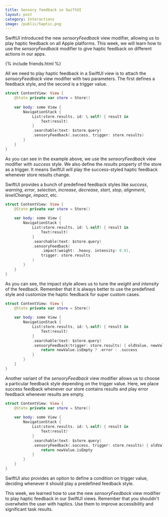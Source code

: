 ```yaml
---
title: Sensory feedback in SwiftUI
layout: post
category: Interactions
image: /public/haptic.png
---
```


SwiftUI introduced the new *sensoryFeedback* view modifier, allowing us to play haptic feedback on all Apple platforms. This week, we will learn how to use the *sensoryFeedback* modifier to give haptic feedback on different actions in our apps.

{% include friends.html %}

All we need to play haptic feedback in a SwiftUI view is to attach the *sensoryFeedback* view modifier with two parameters. The first defines a feedback style, and the second is a trigger value.

```swift
struct ContentView: View {
    @State private var store = Store()
    
    var body: some View {
        NavigationStack {
            List(store.results, id: \.self) { result in
                Text(result)
            }
            .searchable(text: $store.query)
            .sensoryFeedback(.success, trigger: store.results)
        }
    }
}
```

As you can see in the example above, we use the *sensoryFeedback* view modifier with *success* style. We also define the *results* property of the store as a trigger. It means SwiftUI will play the success-styled haptic feedback whenever store results change.

SwiftUI provides a bunch of predefined feedback styles like *success*, *warning*, *error*, *selection*, *increase*, *decrease*, *start*, *stop*, *alignment*, *levelChange*, *impact*, etc.

```swift
struct ContentView: View {
    @State private var store = Store()
    
    var body: some View {
        NavigationStack {
            List(store.results, id: \.self) { result in
                Text(result)
            }
            .searchable(text: $store.query)
            .sensoryFeedback(
                .impact(weight: .heavy, intensity: 0.9),
                trigger: store.results
            )
        }
    }
}
```

As you can see, the impact style allows us to tune the *weight* and *intensity* of the feedback. Remember that it is always better to use the predefined style and customize the haptic feedback for super custom cases.

```swift
struct ContentView: View {
    @State private var store = Store()
    
    var body: some View {
        NavigationStack {
            List(store.results, id: \.self) { result in
                Text(result)
            }
            .searchable(text: $store.query)
            .sensoryFeedback(trigger: store.results) { oldValue, newValue in
                return newValue.isEmpty ? .error : .success
            }
        }
    }
}
```

Another variant of the *sensoryFeedback* view modifier allows us to choose a particular feedback style depending on the trigger value. Here, we place success feedback whenever our store contains results and play error feedback whenever results are empty.

```swift
struct ContentView: View {
    @State private var store = Store()
    
    var body: some View {
        NavigationStack {
            List(store.results, id: \.self) { result in
                Text(result)
            }
            .searchable(text: $store.query)
            .sensoryFeedback(.success, trigger: store.results) { oldValue, newValue in
                return newValue.isEmpty
            }
        }
    }
}
```

SwiftUI also provides an option to define a condition on trigger value, deciding whenever it should play a predefined feedback style.

This week, we learned how to use the new *sensoryFeedback* view modifier to play haptic feedback in our SwiftUI views. Remember that you shouldn't overwhelm the user with haptics. Use them to improve accessibility and significant task results.
